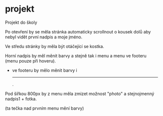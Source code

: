 # projekt
Projekt do školy


Po otevření by se měla stránka automaticky scrollnout o kousek dolů aby nebyl vidět první nadpis a moje jméno. 

Ve středu stránky by měla být otáčející se kostka.

Horní nadpis by měl měnit barvy a stejně tak i menu a menu ve footeru (menu pouze při hoveru).
+ ve footeru by mělo měnit barvy i <hr>.

Pod šířkou 800px by z menu měla zmizet možnost "photo" a stejnojmenný nadpis1 + fotka.

(ta tečka nad prvním menu mění barvy)